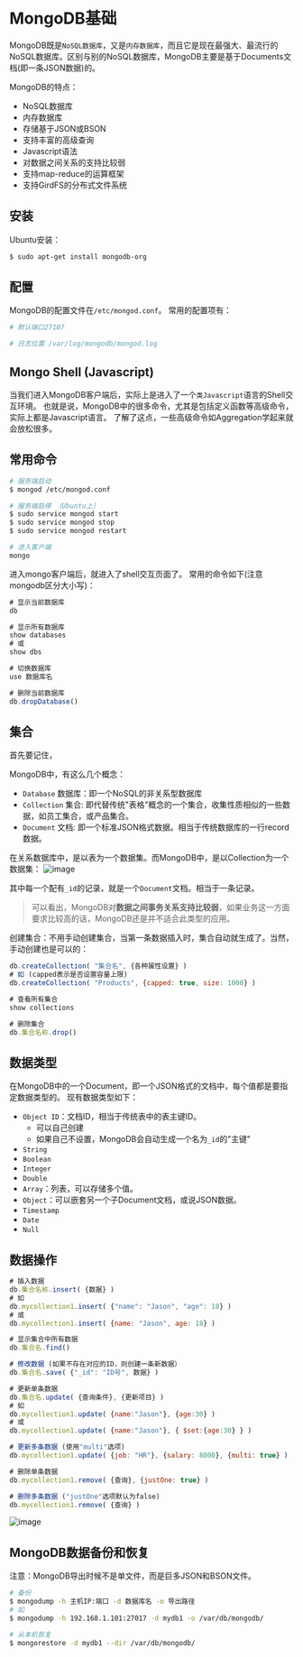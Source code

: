 # MongoDB基础

MongoDB既是`NoSQL数据库`，又是`内存数据库`，而且它是现在最强大、最流行的NoSQL数据库。区别与别的NoSQL数据库，MongoDB主要是基于Documents文档(即一条JSON数据)的。

MongoDB的特点：
- NoSQL数据库
- 内存数据库
- 存储基于JSON或BSON
- 支持丰富的高级查询
- Javascript语法
- 对数据之间关系的支持比较弱
- 支持map-reduce的运算框架
- 支持GirdFS的分布式文件系统




## 安装

Ubuntu安装：
```sh
$ sudo apt-get install mongodb-org
```


## 配置

MongoDB的配置文件在`/etc/mongod.conf`。
常用的配置项有：
```ini
# 默认端口27107

# 日志位置 /var/log/mongodb/mongod.log
```


## Mongo Shell (Javascript)

当我们进入MongoDB客户端后，实际上是进入了一个`类Javascript`语言的Shell交互环境。
也就是说，MongoDB中的很多命令，尤其是包括定义函数等高级命令，实际上都是Javascript语言。
了解了这点，一些高级命令如Aggregation学起来就会放松很多。


## 常用命令

```sh
# 服务端启动
$ mongod /etc/mongod.conf

# 服务端启停 （Ubuntu上）
$ sudo service mongod start
$ sudo service mongod stop
$ sudo service mongod restart

# 进入客户端
mongo
```

进入mongo客户端后，就进入了shell交互页面了。
常用的命令如下(注意mongodb区分大小写)：
```js
# 显示当前数据库
db

# 显示所有数据库
show databases
# 或
show dbs

# 切换数据库
use 数据库名

# 删除当前数据库
db.dropDatabase()
```

## 集合

首先要记住，

MongoDB中，有这么几个概念：
- `Database` 数据库：即一个NoSQL的非关系型数据库
- `Collection` 集合: 即代替传统"表格"概念的一个集合，收集性质相似的一些数据，如员工集合，或产品集合。
- `Document` 文档: 即一个标准JSON格式数据。相当于传统数据库的一行record数据。

在关系数据库中，是以表为一个数据集。而MongoDB中，是以Collection为一个数据集：
![image](https://user-images.githubusercontent.com/14041622/48968768-3cdc4d80-f02f-11e8-995f-95a7130831b3.png)

其中每一个配有`_id`的记录，就是一个`Document`文档。相当于一条记录。

> 可以看出，MongoDB对**数据之间事务关系支持比较弱**，如果业务这一方面要求比较高的话，MongoDB还是并不适合此类型的应用。


创建集合：不用手动创建集合，当第一条数据插入时，集合自动就生成了。当然，手动创建也是可以的：
```js
db.createCollection( "集合名", {各种属性设置} )
# 如 (capped表示是否设置容量上限)
db.createCollection( "Products", {capped: true, size: 1000} )

# 查看所有集合
show collections

# 删除集合
db.集合名称.drop()
```



## 数据类型

在MongoDB中的一个Document，即一个JSON格式的文档中，每个值都是要指定数据类型的。
现有数据类型如下：
- `Object ID`：文档ID，相当于传统表中的表主键ID。
    - 可以自己创建
    - 如果自己不设置，MongoDB会自动生成一个名为`_id`的"主键"
- `String`
- `Boolean`
- `Integer`
- `Double`
- `Array`：列表，可以存储多个值。
- `Object`：可以嵌套另一个子Document文档，或说JSON数据。
- `Timestamp`
- `Date`
- `Null`


## 数据操作

```js
# 插入数据
db.集合名称.insert( {数据} )
# 如
db.mycollection1.insert( {"name": "Jason", "age": 18} )
# 或
db.mycollection1.insert( {name: "Jason", age: 18} )

# 显示集合中所有数据
db.集合名.find()

# 修改数据 (如果不存在对应的ID，则创建一条新数据）
db.集合名.save( {"_id": "ID号", 数据} )

# 更新单条数据
db.集合名.update( {查询条件}, {更新项目} )
# 如
db.mycollection1.update( {name:"Jason"}, {age:30} )
# 或
db.mycollection1.update( {name:"Jason"}, { $set:{age:30} } )

# 更新多条数据 (使用"multi"选项)
db.mycollection1.update( {job: "HR"}, {salary: 8000}, {multi: true} )

# 删除单条数据
db.mycollection1.remove( {查询}, {justOne: true} )

# 删除多条数据 ("justOne"选项默认为false)
db.mycollection1.remove( {查询} )
```
![image](https://user-images.githubusercontent.com/14041622/48956702-752c4f00-ef8f-11e8-9b92-fbb1fa49c047.png)



## MongoDB数据备份和恢复

注意：MongoDB导出时候不是单文件，而是巨多JSON和BSON文件。

```sh
# 备份
$ mongodump -h 主机IP:端口 -d 数据库名 -o 导出路径
# 如
$ mongodump -h 192.168.1.101:27017 -d mydb1 -o /var/db/mongodb/

# 从本机恢复
$ mongorestore -d mydb1 --dir /var/db/mongodb/
```